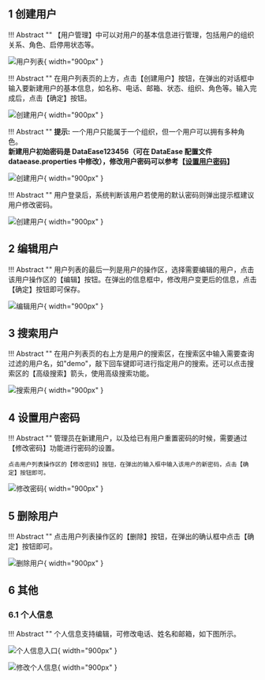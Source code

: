 ## 1 创建用户

!!! Abstract ""
	【用户管理】中可以对用户的基本信息进行管理，包括用户的组织关系、角色、启停用状态等。

![用户列表](../../img/system_management/用户列表.png){ width="900px" }

!!! Abstract ""
	在用户列表页的上方，点击【创建用户】按钮，在弹出的对话框中输入要新建用户的基本信息，如名称、电话、邮箱、状态、组织、角色等。输入完成后，点击【确定】按钮。

![创建用户](../../img/system_management/创建用户.png){ width="900px" }

!!! Abstract ""
	**提示:** 一个用户只能属于一个组织，但一个用户可以拥有多种角色。  
	**新建用户初始密码是 DataEase123456（可在 DataEase 配置文件 dataease.properties 中修改），修改用户密码可以参考【[设置用户密码](./user.md#_4)】**

![创建用户](../../img/system_management/新建用户初始密码配置.png){ width="900px" }

!!! Abstract ""
	用户登录后，系统判断该用户若使用的默认密码则弹出提示框建议用户修改密码。

![创建用户](../../img/system_management/系统提示用户修改初始密码.png){ width="900px" }

## 2 编辑用户

!!! Abstract ""
	用户列表的最后一列是用户的操作区，选择需要编辑的用户，点击该用户操作区的【编辑】按钮。在弹出的信息框中，修改用户变更后的信息，点击【确定】按钮即可保存。

![编辑用户](../../img/system_management/编辑用户.png){ width="900px" }

## 3 搜索用户

!!! Abstract ""
	在用户列表页的右上方是用户的搜索区，在搜索区中输入需要查询过滤的用户名，如"demo"，敲下回车键即可进行指定用户的搜索。还可以点击搜索区的【高级搜索】箭头，使用高级搜索功能。

![搜索用户](../../img/system_management/搜索用户.png){ width="900px" }

## 4 设置用户密码

!!! Abstract ""
	管理员在新建用户，以及给已有用户重置密码的时候，需要通过【修改密码】功能进行密码的设置。  

	点击用户列表操作区的【修改密码】按钮，在弹出的输入框中输入该用户的新密码，点击【确定】按钮即可。

![修改密码](../../img/system_management/修改密码.png){ width="900px" }

## 5 删除用户

!!! Abstract ""
	点击用户列表操作区的【删除】按钮，在弹出的确认框中点击【确定】按钮即可。

![删除用户](../../img/system_management/删除用户.png){ width="900px" }

## 6 其他
### 6.1 个人信息

!!! Abstract ""
	个人信息支持编辑，可修改电话、姓名和邮箱，如下图所示。

![个人信息入口](../../img/system_management/个人信息入口.png){ width="900px" }

![修改个人信息](../../img/system_management/修改个人信息.png){ width="900px" }